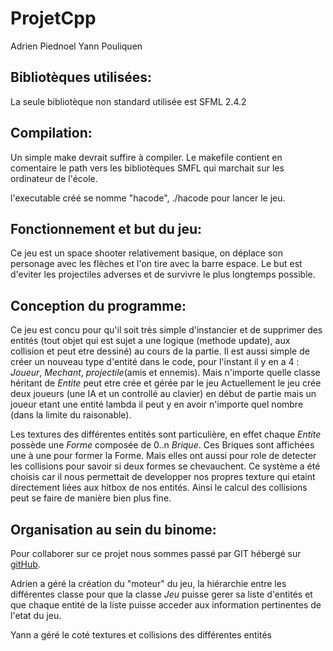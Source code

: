 # ProjetCpp

Adrien Piednoel
Yann Pouliquen


## Bibliotèques utilisées:

La seule bibliotèque non standard utilisée est SFML 2.4.2


## Compilation:

Un simple make devrait suffire à compiler.
Le makefile contient en comentaire le path vers les bibliotèques SMFL qui marchait sur les ordinateur de l'école.

l'executable créé se nomme "hacode", ./hacode pour lancer le jeu.


## Fonctionnement et but du jeu:

Ce jeu est un space shooter relativement basique, on déplace son personage avec les flèches et l'on tire avec la barre espace.
Le but est d'eviter les projectiles adverses et de survivre le plus longtemps possible.


## Conception du programme:

Ce jeu est concu pour qu'il soit très simple d'instancier et de supprimer des entités (tout objet qui est sujet a une logique (methode update), aux collision et peut etre dessiné) au cours de la partie.
Il est aussi simple de créer un nouveau type d'entité dans le code, pour l'instant il y en a 4 : _Joueur_, _Mechant_, _projectile_(amis et ennemis). Mais n'importe quelle classe héritant de _Entite_ peut etre crée et gérée par le jeu
Actuellement le jeu crée deux joueurs (une IA et un controllé au clavier) en début de partie mais un joueur etant une entité lambda il peut y en avoir n'importe quel nombre (dans la limite du raisonable).

Les textures des différentes entités sont particulière, en effet chaque _Entite_ possède une _Forme_ composée de 0..n _Brique_. Ces Briques sont affichées une à une pour former la Forme. Mais elles ont aussi pour role de detecter les collisions pour savoir si deux formes se chevauchent.  Ce système a été choisis car il nous permettait de developper nos propres texture qui etaint directement liées aux hitbox de nos entités. Ainsi le calcul des collisions peut se faire de manière bien plus fine.


## Organisation au sein du binome:

Pour collaborer sur ce projet nous sommes passé par GIT hébergé sur [gitHub](https://github.com/Xaltacas/ProjetCpp).

Adrien a géré la création du "moteur" du jeu, la hiérarchie entre les différentes classe pour que la classe _Jeu_ puisse gerer sa liste d'entités et que chaque entité de la liste puisse acceder aux information pertinentes de l'etat du jeu.

Yann a géré le coté textures et collisions des différentes entités 
